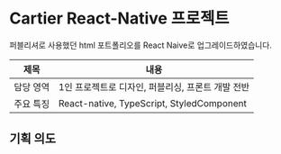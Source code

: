 # Cartier React-Native 프로젝트

퍼블리셔로 사용했던 html 포트폴리오를 React Naive로 업그레이드하였습니다.

| 제목      | 내용                                              |
| --------- | ------------------------------------------------- |
| 담당 영역 | 1인 프로젝트로 디자인, 퍼블리싱, 프론트 개발 전반 |
| 주요 특징 | React-native, TypeScript, StyledComponent         |

## 기획 의도

##
